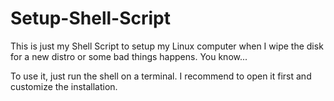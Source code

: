 # Setup-Shell-Script
This is just my Shell Script to setup my Linux computer when I wipe the disk for a new distro or some bad things happens. You know...

To use it, just run the shell on a terminal. I recommend to open it first and customize the installation.